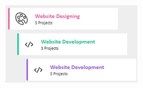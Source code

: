 <p align="center">
  <img src = "https://raw.githubusercontent.com/leothewolf/random-things/main/css/card-1/img/tile.gif">
</p>

